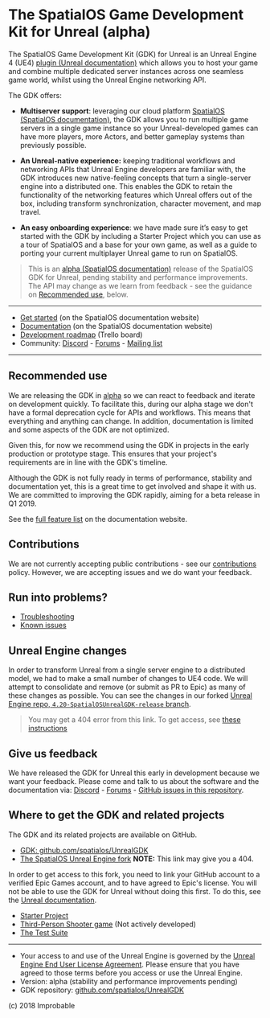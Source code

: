 # The SpatialOS Game Development Kit for Unreal (alpha)
The SpatialOS Game Development Kit (GDK) for Unreal is an Unreal Engine 4 (UE4) [plugin (Unreal documentation)](https://docs.unrealengine.com/en-us/Programming/Plugins) which allows you to host your game and combine multiple dedicated server instances across one seamless game world, whilst using the Unreal Engine networking API.

The GDK offers:
* **Multiserver support**: leveraging our cloud platform [SpatialOS (SpatialOS documentation)](https://docs.improbable.io/reference/latest/shared/concepts/spatialos), the GDK allows you to run multiple game servers in a single game instance so your Unreal-developed games can have more players, more Actors, and better gameplay systems than previously possible.

* **An Unreal-native experience:** keeping traditional workflows and networking APIs that Unreal Engine developers are familiar with, the GDK introduces new native-feeling concepts that turn a single-server engine into a distributed one. This enables the GDK to retain the functionality of the networking features which Unreal offers out of the box, including transform synchronization, character movement, and map travel.
* **An easy onboarding experience**: we have made sure it’s easy to get started with the GDK by including a Starter Project which you can use as a tour of SpatialOS and a base for your own game, as well as a guide to porting your current multiplayer Unreal game to run on SpatialOS.

>This is an [alpha (SpatialOS documentation)](https://docs.improbable.io/reference/latest/shared/release-policy#maturity-stages) release of the SpatialOS GDK for Unreal, pending stability and performance improvements. The API may change as we learn from feedback  - see the guidance on [Recommended use](#recommended-use), below.

----
* [Get started](https://docs.improbable.io/unreal/latest/content/get-started/introduction) (on the SpatialOS documentation website)
* [Documentation](https://docs.improbable.io/unreal/latest) (on the SpatialOS documentation website)
* [Development roadmap](https://trello.com/b/7wtbtwmL/spatialos-gdk-for-unreal-roadmap) (Trello board)
* Community: [Discord](https://discordapp.com/channels/311273633307951114/339471548647866368) - [Forums](https://forums.improbable.io/) -  [Mailing list](http://go.pardot.com/l/169082/2018-06-15/27ld2t)
----

## Recommended use
We are releasing the GDK in [alpha](https://docs.improbable.io/reference/latest/shared/release-policy#maturity-stages) so we can react to feedback and iterate on development quickly. To facilitate this, during our alpha stage we don't have a formal deprecation cycle for APIs and workflows. This means that everything and anything can change. In addition, documentation is limited and some aspects of the GDK are not optimized.

Given this, for now we recommend using the GDK in projects in the early production or prototype stage. This ensures that your project's requirements are in line with the GDK's timeline.

Although the GDK is not fully ready in terms of performance, stability and documentation yet, this is a great time to get involved and shape it with us. We are committed to improving the GDK rapidly, aiming for a beta release in Q1 2019.

See the [full feature list](https://docs.improbable.io/unreal/latest/features) on the documentation website.

## Contributions
We are not currently accepting public contributions - see our [contributions](https://docs.improbable.io/unreal/latest/contributing) policy. However, we are accepting issues and we do want your feedback.

## Run into problems?
* [Troubleshooting](https://docs.improbable.io/unreal/latest/content/troubleshooting)
* [Known issues](https://docs.improbable.io/unreal/latest/known-issues)

## Unreal Engine changes
In order to transform Unreal from a single server engine to a distributed model, we had to make a small number of changes to UE4 code. We will attempt to consolidate and remove (or submit as PR to Epic) as many of these changes as possible. You can see the changes in our forked [Unreal Engine repo, `4.20-SpatialOSUnrealGDK-release` branch](https://github.com/improbableio/UnrealEngine/tree/4.20-SpatialOSUnrealGDK-release).
> You may get a 404 error from this link. To get access, see [these instructions](https://docs.improbable.io/unreal/latest/setup-and-installing#unreal-engine-eula) <br/>

## Give us feedback
We have released the GDK for Unreal this early in development because we want your feedback. Please come and talk to us about the software and the documentation via: [Discord](https://discordapp.com/channels/311273633307951114/339471548647866368) - [Forums](https://forums.improbable.io/) - [GitHub issues in this repository](https://github.com/spatialos/UnrealGDK/issues).

## Where to get the GDK and related projects
The GDK and its related projects are available on GitHub.
* [GDK: github.com/spatialos/UnrealGDK](https://github.com/spatialos/UnrealGDK)
* [The SpatialOS Unreal Engine fork](https://github.com/improbableio/UnrealEngine/tree/4.20-SpatialOSUnrealGDK-release)
**NOTE:** This link may give you a 404.

In order to get access to this fork, you need to link your GitHub account to a verified Epic Games account, and to have agreed to Epic's license. You will not be able to use the GDK for Unreal without doing this first. To do this, see the [Unreal documentation](https://www.unrealengine.com/en-US/ue4-on-github).
* [Starter Project](https://github.com/spatialos/UnrealGDKStarterProject)
* [Third-Person Shooter game](https://github.com/spatialos/UnrealGDKThirdPersonShooter) (Not actively developed)
* [The Test Suite](https://github.com/spatialos/UnrealGDKTestSuite)</br>


------

* Your access to and use of the Unreal Engine is governed by the [Unreal Engine End User License Agreement](https://www.unrealengine.com/en-US/previous-versions/udk-licensing-resources?sessionInvalidated=true). Please ensure that you have agreed to those terms before you access or use the Unreal Engine.
* Version: alpha (stability and performance improvements pending)
* GDK repository: [github.com/spatialos/UnrealGDK](https://github.com/spatialos/UnrealGDK)

(c) 2018 Improbable
